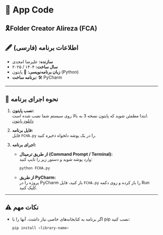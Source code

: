 # 📱 App Code
🎗Folder Creator Alireza (FCA)
---

## 🖋️ اطلاعات برنامه (فارسی)

- **سازنده:** علیرضا امجدی  
- **سال ساخت:** ۱۴۰۴ / ۲۰۲۵  
- **زبان برنامه‌نویسی:** 🐍 پایتون (Python)  
- **برنامه ساخت:** 🛠️ PyCharm  

---

## 🚀 نحوه اجرای برنامه

1. **نصب پایتون:**  
   ابتدا مطمئن شوید که پایتون نسخه 3 به بالا روی سیستم شما نصب شده است.  
   [دانلود پایتون](https://www.python.org/downloads/)  

2. **فایل برنامه:**  
   فایل `FCHA.py` را در یک پوشه دلخواه ذخیره کنید.

3. **اجرای برنامه:**  

   - **از طریق ترمینال (Command Prompt / Terminal):**  
     وارد پوشه شوید و دستور زیر را تایپ کنید:  
     ```bash
     python FCHA.py
     ```
   
   - **از طریق PyCharm:**  
     پروژه را در PyCharm باز کنید، فایل `FCHA.py` را باز کرده و روی دکمه Run کلیک کنید.  

---

## ⚠️ نکات مهم

- اگر برنامه به کتابخانه‌های خاصی نیاز داشت، آنها را با pip نصب کنید:  
  ```bash
  pip install <library-name>
